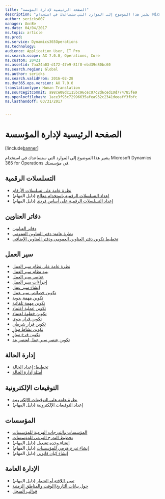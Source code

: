 ```yaml
---
title: "الصفحة الرئيسية لإدارة المؤسسة"
description: "يشير هذا الموضوع إلى الموارد التي ستساعدك في استخدام Microsoft Dynamics 365 for Operations في مؤسستك."
author: sericks007
manager: AnnBe
ms.date: 04/04/2017
ms.topic: article
ms.prod: 
ms.service: Dynamics365Operations
ms.technology: 
audience: Application User, IT Pro
ms.search.scope: AX 7.0.0, Operations, Core
ms.custom: 20421
ms.assetid: 7aa24a03-d172-47e9-81f8-ebd39e80bc60
ms.search.region: Global
ms.author: sericks
ms.search.validFrom: 2016-02-28
ms.dyn365.ops.version: AX 7.0.0
translationtype: Human Translation
ms.sourcegitcommit: a98ce08dc115bc96cec07c2d6ced10d774785fe9
ms.openlocfilehash: 1ace3f93c72996635afea932c2341deeaff3fbfc
ms.lasthandoff: 03/31/2017


---
```


# <a name="organization-administration-home-page"></a>الصفحة الرئيسية لإدارة المؤسسة

[!include[banner](../includes/banner.md)]


يشير هذا الموضوع إلى الموارد التي ستساعدك في استخدام Microsoft Dynamics 365 for Operations في مؤسستك.

<a name="number-sequences"></a>التسلسلات الرقمية
----------------

-   [نظرة عامة على تسلسلات الأرقام](number-sequence-overview.md)
-   [إعداد التسلسلات الرقمية باستخدام معالج](http://ax.help.dynamics.com/en/wiki/set-up-number-sequences-by-using-a-wizard/) (دليل المهام)
-   [إعداد التسلسلات الرقمية على أساس فردي](http://ax.help.dynamics.com/en/wiki/set-up-number-sequences-on-an-individual-basis/) (دليل المهام)

## <a name="address-books"></a>دفاتر العناوين
-   [دفاتر العناوين](qa-address-books.md)
-   [نظرة عامة: دفتر العناوين العمومي](overview-global-address-book.md)
-   [تخطيط تكوين دفتر العناوين العمومي ودفتر العناوين الإضافي](plan-configuration-global-address-book-additional-address-books.md)

## <a name="workflow"></a>سير العمل
-   [نظرة عامة على نظام سير العمل](overview-workflow-system.md)
-   [بنية نظام سير العمل](workflow-system-architecture.md)
-   [عناصر سير العمل](workflow-elements.md)
-   [إجراءات سير العمل](workflow-actions.md)
-   [إنشاء سير عمل](create-workflow.md)
-   [تكوين خصائص سير عمل](configure-workflow-properties.md)
-   [تكوين مهمة يدوية](configure-manual-task-workflow.md)
-   [تكوين مهمة تلقائية](configure-automated-task-workflow.md)
-   [تكوين عملية اعتماد](configure-approval-process-workflow.md)
-   [تكوين خطوة اعتماد](configure-approval-step-workflow.md)
-   [تكوين قرار يدوي](configure-manual-decision-workflow.md)
-   [تكوين قرار شرطي](configure-conditional-decision-workflow.md)
-   [تكوين نشاط موازٍ](configure-parallel-activity-workflow.md)
-   [تكوين فرع موازٍ](configure-parallel-branch-workflow.md)
-   [تكوين عنصر سير عمل لعنصر بند](configure-line-item-workflow.md)

## <a name="case-management"></a>إدارة الحالة
-   [تخطيط: إعداد الحالة](plan-case-management.md)
-   [أمثلة إدارة الحالة](cases.md)

## <a name="electronic-signatures"></a>التوقيعات الإلكترونية
-   [نظرة عامة على التوقيعات الإلكترونية](electronic-signature-overview.md)
-   [إعداد التوقيعات الإلكترونية](http://ax.help.dynamics.com/en/wiki/set-up-electronic-signatures/) (دليل المهام)

## <a name="organizations"></a>المؤسسات
-   [المؤسسات والتدرجات الهرمية للمؤسسات](organizations-organizational-hierarchies.md)
-   [تخطيط التدرج الهرمي للمؤسسات](plan-organizational-hierarchy.md)
-   [إنشاء وحدة تشغيل](http://ax.help.dynamics.com/en/wiki/create-an-operating-unit/) (دليل المهام)
-   [إنشاء تدرج هرمي للمؤسسات](http://ax.help.dynamics.com/en/wiki/create-an-organization-hierarchy/) (دليل المهام)
-   [إنشاء كيان قانوني](http://ax.help.dynamics.com/en/wiki/create-a-legal-entity/) (دليل المهام)

## <a name="general-administration"></a>الإدارة العامة
-   [تغيير اللافتة أو الشعار](http://ax.help.dynamics.com/en/wiki/change-the-banner-or-logo/) (دليل المهام)
-   [حول بيانات التاريخ/الوقت والمناطق الزمنية](date-time-zones.md)
-   [قوالب السجل](record-templates.md)







